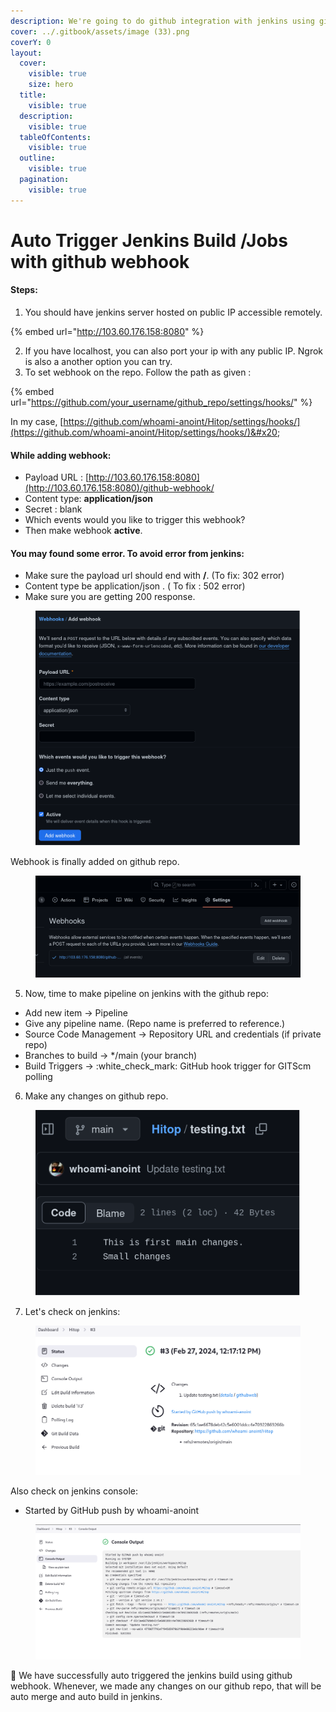 ```yaml
---
description: We're going to do github integration with jenkins using github webhook.
cover: ../.gitbook/assets/image (33).png
coverY: 0
layout:
  cover:
    visible: true
    size: hero
  title:
    visible: true
  description:
    visible: true
  tableOfContents:
    visible: true
  outline:
    visible: true
  pagination:
    visible: true
---
```


# Auto Trigger Jenkins Build /Jobs with github webhook

#### Steps:&#x20;

1. You should have jenkins server hosted on public IP accessible remotely.&#x20;

{% embed url="http://103.60.176.158:8080" %}

2. If you have localhost, you can also port your ip with any public IP. Ngrok is also a another option you can try.&#x20;
3. To set webhook on the repo. Follow the path as given :&#x20;

{% embed url="https://github.com/your_username/github_repo/settings/hooks/" %}

In my case, [https://github.com/whoami-anoint/Hitop/settings/hooks/](https://github.com/whoami-anoint/Hitop/settings/hooks/)&#x20;

#### While adding webhook:&#x20;

* Payload URL : [http://103.60.176.158:8080](http://103.60.176.158:8080)/github-webhook/
* Content type: **application/json**
* Secret : blank
* Which events would you like to trigger this webhook?&#x20;
* Then make webhook **active**.

#### You may found some error. To avoid error from jenkins:&#x20;

* Make sure the payload url should end with **/**. (To fix: 302 error)
* Content type be application/json . ( To fix : 502 error)
* Make sure you are getting 200 response.

<figure><img src="../.gitbook/assets/image (30).png" alt=""><figcaption></figcaption></figure>

&#x20;Webhook is finally added on github repo.&#x20;

<figure><img src="../.gitbook/assets/image (25).png" alt=""><figcaption></figcaption></figure>

5. Now, time to make pipeline on jenkins with the github repo:&#x20;

* Add new item -> Pipeline&#x20;
* Give any pipeline name. (Repo name is preferred to reference.)
* Source Code Management -> Repository URL and credentials (if private repo)
* Branches to build -> \*/main (your branch)
* Build Triggers -> :white\_check\_mark: GitHub hook trigger for GITScm polling

6. Make any changes on github repo.

<figure><img src="../.gitbook/assets/image (31).png" alt=""><figcaption></figcaption></figure>

7. Let's check on jenkins:&#x20;

<figure><img src="../.gitbook/assets/image (32).png" alt=""><figcaption></figcaption></figure>

Also check on jenkins console:&#x20;

* Started by GitHub push by whoami-anoint

<figure><img src="../.gitbook/assets/image (33).png" alt=""><figcaption></figcaption></figure>

:tada: We have successfully auto triggered the jenkins build using github webhook. Whenever, we made any changes on our github repo, that will be auto merge and auto build in jenkins.&#x20;
